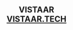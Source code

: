 <h2 align="center">
  VISTAAR<br/>
  <a href="[https://soumyajit.vercel.app/](https://vistaar-orcin.vercel.app/)" target="_blank">VISTAAR.TECH</a>
</h2>
